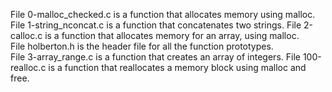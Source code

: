File 0-malloc_checked.c is a function that allocates memory using malloc.
File 1-string_nconcat.c is a function that concatenates two strings.
File 2-calloc.c is a function that allocates memory for an array, using malloc.   
File holberton.h is the header file for all the function prototypes.  
File 3-array_range.c is a function that creates an array of integers.
File 100-realloc.c is a function that reallocates a memory block using malloc and free.  